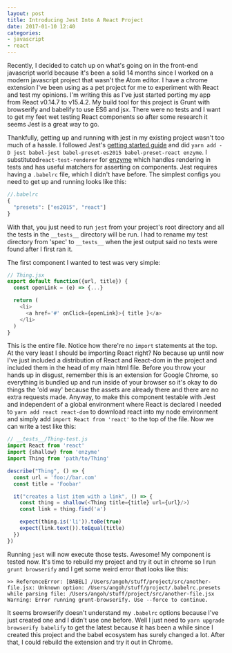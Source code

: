 ```yaml
---
layout: post
title: Introducing Jest Into A React Project
date: 2017-01-10 12:40
categories:
- javascript
- react
---
```


Recently, I decided to catch up on what's going on in the front-end javascript world because it's been a solid 14 months since I worked on a modern javascript project that wasn't the Atom editor. I have a chrome extension I've been using as a pet project for me to experiment with React and test my opinions. I'm writing this as I've just started porting my app from React v0.14.7 to v15.4.2. My build tool for this project is Grunt with browserify and babelify to use ES6 and jsx. There were no tests and I want to get my feet wet testing React components so after some research it seems Jest is a great way to go.

Thankfully, getting up and running with jest in my existing project wasn't too much of a hassle. I followed Jest's [getting started guide](http://facebook.github.io/jest/docs/tutorial-react.html) and did `yarn add -D jest babel-jest babel-preset-es2015 babel-preset-react enzyme`. I substituted`react-test-renderer` for [enzyme](https://github.com/airbnb/enzyme) which handles rendering in tests and has useful matchers for asserting on components. Jest requires having a `.babelrc` file, which I didn't have before. The simplest configs you need to get up and running looks like this:

``` javascript
//.babelrc
{
  "presets": ["es2015", "react"]
}
```

With that, you just need to run `jest` from your project's root directory and all the tests in the `__tests__` directory will be run. I had to rename my test directory from 'spec' to `__tests__` when the jest output said no tests were found after I first ran it.

The first component I wanted to test was very simple:

``` javascript
// Thing.jsx
export default function({url, title}) {
  const openLink = (e) => {...}

  return (
    <li>
      <a href='#' onClick={openLink}>{ title }</a>
    </li>
  )
}
```

This is the entire file. Notice how there're no `import` statements at the top. At the very least I should be importing React right? No because up until now I've just included a distribution of React and React-dom in the project and included them in the head of my main html file. Before you throw your hands up in disgust, remember this is an extension for Google Chrome, so everything is bundled up and run inside of your browser so it's okay to do things the 'old way' because the assets are already there and there are no extra requests made. Anyway, to make this component testable with Jest and independent of a global environment where React is declared I needed to `yarn add react react-dom` to download react into my node environment and simply add `import React from 'react'` to the top of the file. Now we can write a test like this:

``` javascript
// __tests__/Thing-test.js
import React from 'react'
import {shallow} from 'enzyme'
import Thing from 'path/to/Thing'

describe("Thing", () => {
  const url = 'foo://bar.com'
  const title = 'Foobar'

  it("creates a list item with a link", () => {
    const thing = shallow(<Thing title={title} url={url}/>)
    const link = thing.find('a')

    expect(thing.is('li')).toBe(true)
    expect(link.text()).toEqual(title)
  })
})
```

Running `jest` will now execute those tests. Awesome! My component is tested now. It's time to rebuild my project and try it out in chrome so I run `grunt browserify` and I get some weird error that looks like this:

``` shell
>> ReferenceError: [BABEL] /Users/angoh/stuff/project/src/another-file.jsx: Unknown option: /Users/angoh/stuff/project/.babelrc.presets while parsing file: /Users/angoh/stuff/project/src/another-file.jsx
Warning: Error running grunt-browserify. Use --force to continue.
```

It seems browserify doesn't understand my `.babelrc` options because I've just created one and I didn't use one before. Well I just need to `yarn upgrade browserify babelify` to get the latest because it has been a while since I created this project and the babel ecosystem has surely changed a lot. After that, I could rebuild the extension and try it out in Chrome.
